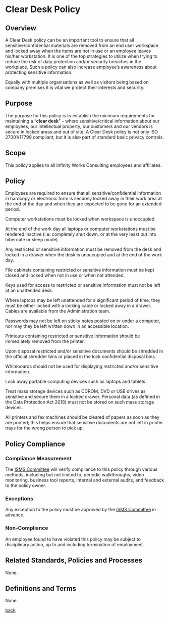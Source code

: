 # Clear Desk Policy

## Overview

A Clear Desk policy can be an important tool to ensure that all sensitive/confidential materials are removed from an end user workspace and locked away when the items are not in use or an employee leaves his/her workstation. It is one of the top strategies to utilize when trying to reduce the risk of data protection and/or security breaches in the workplace.  Such a policy can also increase employee’s awareness about protecting sensitive information.

Equally with multiple organisations as well as visitors being based on company premises it is vital we protect their interests and security.

## Purpose

The purpose for this policy is to establish the minimum requirements for maintaining a “**clear desk**” – where sensitive/critical information about our employees, our intellectual property, our customers and our vendors is secure in locked areas and out of site.  A Clear Desk policy is not only ISO 27001/17799 compliant, but it is also part of standard basic privacy controls.

## Scope

This policy applies to all Infinity Works Consulting employees and affiliates.

## Policy

Employees are required to ensure that all sensitive/confidential information in hardcopy or electronic form is securely locked away in their work area at the end of the day and when they are expected to be gone for an extended period.

Computer workstations must be locked when workspace is unoccupied.

At the end of the work day all laptops or computer workstations must be rendered inactive (i.e. completely shut down, or at the very least put into hibernate or sleep mode).

Any restricted or sensitive information must be removed from the desk and locked in a drawer when the desk is unoccupied and at the end of the work day.

File cabinets containing restricted or sensitive information must be kept closed and locked when not in use or when not attended.

Keys used for access to restricted or sensitive information must not be left at an unattended desk.

Where laptops may be left unattended for a significant period of time, they must be either locked with a locking cable or locked away in a drawer. Cables are available from the Administration team.

Passwords may not be left on sticky notes posted on or under a computer, nor may they be left written down in an accessible location.

Printouts containing restricted or sensitive information should be immediately removed from the printer.

Upon disposal restricted and/or sensitive documents should be shredded in the official shredder bins or placed in the lock confidential disposal bins.

Whiteboards should not be used for displaying restricted and/or sensitive information.

Lock away portable computing devices such as laptops and tablets.

Treat mass storage devices such as CDROM, DVD or USB drives as sensitive and secure them in a locked drawer. Personal data (as defined in the Data Protection Act 2018) must not be stored on such mass storage devices.

All printers and fax machines should be cleared of papers as soon as they are printed; this helps ensure that sensitive documents are not left in printer trays for the wrong person to pick up.

## Policy Compliance

### Compliance Measurement

The [ISMS Committee](../README.md#the-isms-committee) will verify compliance to this policy through various methods, including but not limited to, periodic walkthroughs, video monitoring, business tool reports, internal and external audits, and feedback to the policy owner. 

### Exceptions

Any exception to the policy must be approved by the [ISMS Committee](../README.md#the-isms-committee) in advance.

### Non-Compliance

An employee found to have violated this policy may be subject to disciplinary action, up to and including termination of employment.

## Related Standards, Policies and Processes

None.

## Definitions and Terms

None.


[back](../README.md#a-z-policies)
